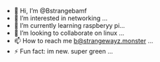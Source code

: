 - 👋 Hi, I’m @Bstrangebamf
- 👀 I’m interested in networking ...
- 🌱 I’m currently learning raspberyy pi...
- 💞️ I’m looking to collaborate on linux  ...
- 📫 How to reach me b@strangewayz.monster ...
- ⚡ Fun fact: im new. super green ...

<!---
Bstrangebamf/Bstrangebamf is a ✨ special ✨ repository because its `README.md` (this file) appears on your GitHub profile.
You can click the Preview link to take a look at your changes.
--->
